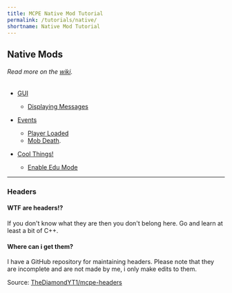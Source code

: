 ```yaml
---
title: MCPE Native Mod Tutorial
permalink: /tutorials/native/
shortname: Native Mod Tutorial
---
```

## Native Mods
###### Read more on the [wiki](../../wiki/types/native/).

* [GUI](gui/)  
  * [Displaying Messages](gui/display-message/)  
  
* [Events](events/)  
  * [Player Loaded](events/player-loaded/)  
  * [Mob Death](events/mob-death/). 
  
* [Cool Things!](cool-things/)  
  * [Enable Edu Mode](coo!-things/enable-edu-mode/)  
---
  
### Headers

#### WTF are headers!?
If you don't know what they are then you don't belong here. Go and learn at least a bit of C++.
<br>
#### Where can i get them?
I have a GitHub repository for maintaining headers. Please note that they are incomplete and are not made by me, i only make edits to them.
  
Source: [TheDiamondYT1/mcpe-headers](https://github.com/TheDiamondYT1/mcpe-headers)
